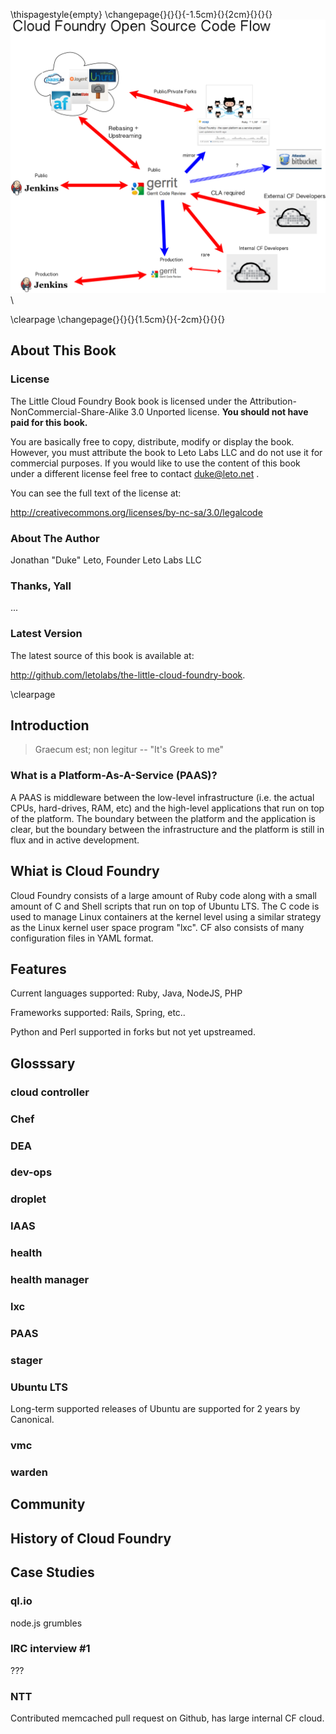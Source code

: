 \thispagestyle{empty}
\changepage{}{}{}{-1.5cm}{}{2cm}{}{}{}
![The Little Cloud Foundry Book, By Leto Labs](title.png)\

\clearpage
\changepage{}{}{}{1.5cm}{}{-2cm}{}{}{}

## About This Book

### License

The Little Cloud Foundry Book book is licensed under the
Attribution-NonCommercial-Share-Alike 3.0 Unported license. **You should not
have paid for this book.**

You are basically free to copy, distribute, modify or display the book.
However, you must attribute the book to Leto Labs LLC and do not use it for
commercial purposes. If you would like to use the content of this book
under a different license feel free to contact duke@leto.net .

You can see the full text of the license at:

<http://creativecommons.org/licenses/by-nc-sa/3.0/legalcode>

### About The Author

Jonathan "Duke" Leto, Founder
Leto Labs LLC

### Thanks, Yall

...

### Latest Version

The latest source of this book is available at:

<http://github.com/letolabs/the-little-cloud-foundry-book>.

\clearpage

## Introduction

 > Graecum est; non legitur -- "It's Greek to me"

### What is a Platform-As-A-Service (PAAS)?

A PAAS is middleware between the low-level infrastructure (i.e. the actual
CPUs, hard-drives, RAM, etc) and the high-level applications that run on top
of the platform. The boundary between the platform and the application is
clear, but the boundary between the infrastructure and the platform is
still in flux and in active development.

## Whiat is Cloud Foundry

Cloud Foundry consists of a large amount of Ruby code along with a small amount
of C and Shell scripts that run on top of Ubuntu LTS. The C code is used to 
manage Linux containers at the kernel level using a similar strategy as the
Linux kernel user space program "lxc". CF also consists of many configuration
files in YAML format.

## Features

Current languages supported: Ruby, Java, NodeJS, PHP

Frameworks supported: Rails, Spring, etc..

Python and Perl supported in forks but not yet upstreamed.

## Glosssary

### cloud controller

### Chef

### DEA

### dev-ops

### droplet

### IAAS

### health

### health manager

### lxc

### PAAS

### stager

### Ubuntu LTS

Long-term supported releases of Ubuntu are supported for 2 years by Canonical.

### vmc

### warden

## Community

## History of Cloud Foundry

## Case Studies

### ql.io

node.js grumbles

### IRC interview #1

???

### NTT

Contributed memcached pull request on Github, has large internal CF cloud.
